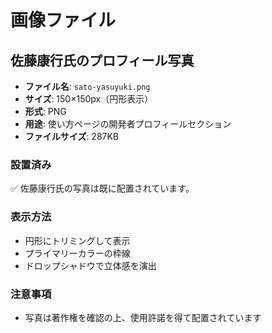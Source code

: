# 画像ファイル

## 佐藤康行氏のプロフィール写真

- **ファイル名**: `sato-yasuyuki.png`
- **サイズ**: 150×150px（円形表示）
- **形式**: PNG
- **用途**: 使い方ページの開発者プロフィールセクション
- **ファイルサイズ**: 287KB

### 設置済み

✅ 佐藤康行氏の写真は既に配置されています。

### 表示方法

- 円形にトリミングして表示
- プライマリーカラーの枠線
- ドロップシャドウで立体感を演出

### 注意事項

- 写真は著作権を確認の上、使用許諾を得て配置されています
